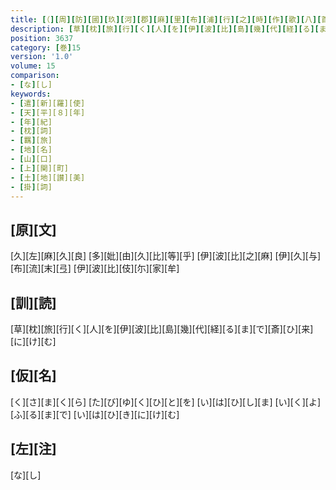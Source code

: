 ```yaml
---
title: [（][周][防][國][玖][河][郡][麻][里][布][浦][行][之][時][作][歌][八][首][）]
description: [草][枕][旅][行][く][人][を][伊][波][比][島][幾][代][経][る][ま][で][斎][ひ][来][に][け][む]
position: 3637
category: [巻]15
version: '1.0'
volume: 15
comparison:
- [な][し]
keywords:
- [遣][新][羅][使]
- [天][平][８][年]
- [年][紀]
- [枕][詞]
- [羈][旅]
- [地][名]
- [山][口]
- [上][関][町]
- [土][地][讃][美]
- [掛][詞]
---
```


## [原][文]

[久][左][麻][久][良] [多][妣][由][久][比][等][乎] [伊][波][比][之][麻] [伊][久][与][布][流][末][弖] [伊][波][比][伎][尓][家][牟]

## [訓][読]

[草][枕][旅][行][く][人][を][伊][波][比][島][幾][代][経][る][ま][で][斎][ひ][来][に][け][む]

## [仮][名]

[く][さ][ま][く][ら] [た][び][ゆ][く][ひ][と][を] [い][は][ひ][し][ま] [い][く][よ][ふ][る][ま][で] [い][は][ひ][き][に][け][む]

## [左][注]

[な][し]
